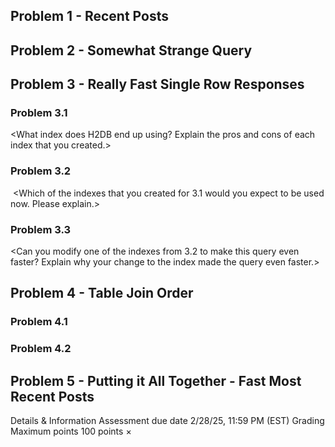 ## Problem 1 - Recent Posts 
 
<change you made>
 
<screenshot of EXPLAIN ANALYZE>
 
## Problem 2 - Somewhat Strange Query
 
<change you made>
 
<screenshot of EXPLAIN ANALYZE>
 
## Problem 3 - Really Fast Single Row Responses
### Problem 3.1 
 
<What index does H2DB end up using?  Explain the pros and cons of each index that you created.>
 
### Problem 3.2 
﻿
<Which of the indexes that you created for 3.1 would you expect to be used now.  Please explain.>
 
### Problem 3.3
 
<Can you modify one of the indexes from 3.2 to make this query even faster?  Explain why your change to the index made the query even faster.>
 
## Problem 4 - Table Join Order
### Problem 4.1 
 
<Your modified query here>
 
### Problem 4.2
 
<List each of the four possible join orders and explain why or why not that particular join order will perform well or poorly.>
 
## Problem 5 - Putting it All Together - Fast Most Recent Posts 
 
<your query here>
Details & Information
Assessment due date
2/28/25, 11:59 PM (EST)
Grading
Maximum points
100 points
×
